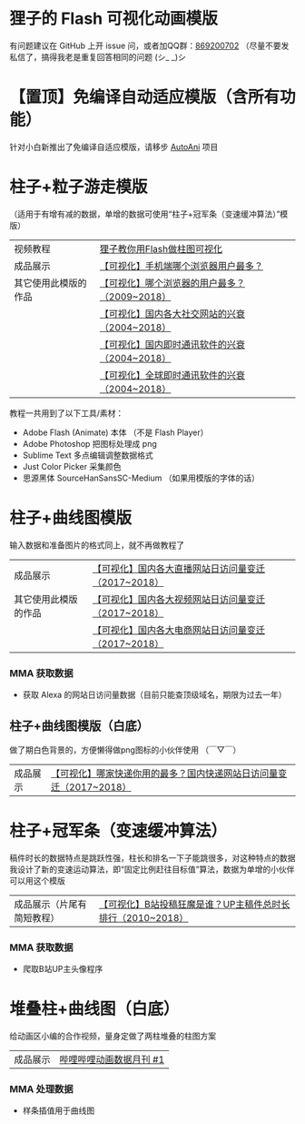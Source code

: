 # 狸子的 Flash 可视化动画模版

有问题建议在 GitHub 上开 issue 问，或者加QQ群：[869200702](http://qm.qq.com/cgi-bin/qm/qr?k=hgiuHM_boX1FmYgsztfpt1Bmw8r7TOcE
) （尽量不要发私信了，搞得我老是重复回答相同的问题 (シ\_ \_)シ


# 【置顶】免编译自动适应模版（含所有功能）

针对小白新推出了免编译自适应模版，请移步 [AutoAni](https://github.com/LePtC/AutoAni) 项目




# 柱子+粒子游走模版

（适用于有增有减的数据，单增的数据可使用“柱子+冠军条（变速缓冲算法）”模版）

<table>
  <tr>
    <td>视频教程</td>
    <td><a href="https://www.bilibili.com/video/av29577482">狸子教你用Flash做柱图可视化</a></td>
  </tr>
  <tr>
    <td>成品展示</td>
    <td><a href="https://www.bilibili.com/video/av29475242">【可视化】手机端哪个浏览器用户最多？</a></td>
  </tr>
  <tr>
    <td>其它使用此模版的作品</td>
    <td><a href="http://www.bilibili.com/video/av28473191/">【可视化】哪个浏览器的用户最多？（2009~2018）</a></td>
  </tr>
  <tr>
    <td></td>
    <td><a href="http://www.bilibili.com/video/av28715222/">【可视化】国内各大社交网站的兴衰（2004~2018）</a></td>
  </tr>
  <tr>
    <td></td>
    <td><a href="http://www.bilibili.com/video/av28888596/">【可视化】国内即时通讯软件的兴衰（2004~2018）</a></td>
  </tr>
  <tr>
    <td></td>
    <td><a href="http://www.bilibili.com/video/av29062055//">【可视化】全球即时通讯软件的兴衰（2004~2018）</a></td>
  </tr>
</table>

教程一共用到了以下工具/素材：

- Adobe Flash (Animate) 本体 （不是 Flash Player）
- Adobe Photoshop 把图标处理成 png
- Sublime Text 多点编辑调整数据格式
- Just Color Picker 采集颜色
- 思源黑体 SourceHanSansSC-Medium （如果用模版的字体的话）

# 柱子+曲线图模版

输入数据和准备图片的格式同上，就不再做教程了

<table>
  <tr>
    <td>成品展示</td>
    <td><a href="http://www.bilibili.com/video/av30002425/">【可视化】国内各大直播网站日访问量变迁（2017~2018）</a></td>
  </tr>
  <tr>
    <td>其它使用此模版的作品</td>
    <td><a href="http://www.bilibili.com/video/av29816713/">【可视化】国内各大视频网站日访问量变迁（2017~2018）</a></td>
  </tr>
  <tr>
    <td></td>
    <td><a href="http://www.bilibili.com/video/av30001723/">【可视化】国内各大电商网站日访问量变迁（2017~2018）</a></td>
  </tr>
</table>


### MMA 获取数据

- 获取 Alexa 的网站日访问量数据（目前只能查顶级域名，期限为过去一年）



## 柱子+曲线图模版（白底）

做了期白色背景的，方便懒得做png图标的小伙伴使用 （￣▽￣）

<table>
  <tr>
    <td>成品展示</td>
    <td><a href="https://www.bilibili.com/video/av30826479/">【可视化】哪家快递你用的最多？国内快递网站日访问量变迁（2017~2018）</a></td>
  </tr>
</table>



# 柱子+冠军条（变速缓冲算法）

稿件时长的数据特点是跳跃性强，柱长和排名一下子能跳很多，对这种特点的数据我设计了新的变速运动算法，即“固定比例赶往目标值”算法，数据为单增的小伙伴可以用这个模版


<table>
  <tr>
    <td>成品展示（片尾有简短教程）</td>
    <td><a href="https://www.bilibili.com/video/av30745010/">【可视化】B站投稿狂魔是谁？UP主稿件总时长排行（2010~2018）</a></td>
  </tr>
</table>



### MMA 获取数据

- 爬取B站UP主头像程序


# 堆叠柱+曲线图（白底）

给动画区小编的合作视频，量身定做了两柱堆叠的柱图方案

<table>
  <tr>
    <td>成品展示</td>
    <td><a href="http://www.bilibili.com/video/av31082018">哔哩哔哩动画数据月刊 #1</a></td>
  </tr>
</table>

### MMA 处理数据

- 样条插值用于曲线图


